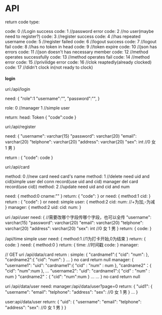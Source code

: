 # API

return code type:

code: 0   //Login success
code: 1   //password error
code: 2   //no user(maybe need to register?)
code: 3   //register success
code: 4   //has repeated username
code: 5   //register failed
code: 6   //logout success
code: 7   //logout fail
code: 8   //has no token in head
code: 9   //token expire 
code: 10  //json has errors
code: 11  //json doesn't has necessary member
code: 12  //method operates successfully
code: 13  //method operates fail
code: 14  //method error
code: 15  //privilidge error
code: 16  //clok reaptedly(already clocked)
code: 17  //didn't clock in(not ready to clock)
#### login

uri:/api/login

need:
{
    "role":1
    "username":"",
    "password":"",
}

role:
0   //manager
1   //simple user

return:
head: Token
{
    "code":code
}

uri:/api/register

need:
{
    "username":  varchar(15)
    "password":  varchar(20)
    "email":     varchar(20)
    "telphone":  varchar(20)
    "address":   varchar(20)
    "sex": int   //0 女 1 男
}

return :
{
    "code": code 
}



uri:/api/card


method: 0 //new card need card's name
method: 1 //delete need uid and cid(simple user del conn record(use uid and cid)     manager del card record(use cid))
method: 2 //update need uid and cid and num

need:
{
    method:0
    cname:""
}
return:
{
    "code":
}
or
need:
{
    method:1
    cid:
}
return :
{
    "code":
}
or
need:
simple user:
{
    method:2
    cid:
    num:        //+为加,-为减
}
manager:
{
    method:2
    uid:
    cid:
    num:
}

uri /api/user
need:
{
    //需要改哪个字段传哪个字段，也可以全传
    "username":  varchar(15)
    "password":  varchar(20)
    "email":     varchar(20)
    "telphone":  varchar(20)
    "address":   varchar(20)
    "sex": int   //0 女 1 男
}
return:
{
    code:
}

/api/time
simple user
need:
{
    method:1 //1为打卡开始,0为结束
}
return:
{
    code:
}
need:
{
    method:0
}
return:
{
    time:   //时间戳
    code:
}
manager:



// GET 
uri /api/data/card
return :
simple:
{
    "cardname1":{
        "cid":
        "num":
    },
    "cardname2":{
        "cid":
        "num":
    }
    ...
}
no card return null
manager:
{
    "username1":
        "uid":
        "cardname1":{
            "cid" : 
            "num" : num
        },
        "cardname2"：{
            "cid":
            "num":num
        },
        ...
    "username2":
        "uid":
        "cardname1":{
            "cid" : 
            "num" : num
        }
        "cardname2"：{
            "cid":
            "num":num
        }
        ...
    ...
}
no card return null

uri /api/data/user
need:
manager:/api/data/user?page=0
return:
{
    "uid1":
    {
        "username":
        "email":
        "telphone":
        "address":
        "sex":  //0 女  1 男
    }
    ...
}

user:api/data/user
return:
{
    "uid":
    {
        "username":
        "email":
        "telphone":
        "address":
        "sex":  //0 女  1 男
    }
}

